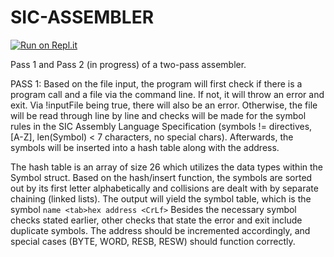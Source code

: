 # SIC-ASSEMBLER

[![Run on Repl.it](https://repl.it/badge/github/jeremiahbaclig/SIC-ASSEMBLER)](https://repl.it/github/jeremiahbaclig/SIC-ASSEMBLER)

Pass 1 and Pass 2 (in progress) of a two-pass assembler.

PASS 1: 	Based on the file input, the program
will first check if there is a program call and a file via the command
line. If not, it will throw an error and exit. Via !inputFile being true,
there will also be an error. Otherwise, the file will be read through line
by line and checks will be made for the symbol rules in the SIC Assembly 
Language Specification (symbols != directives, [A-Z], len(Symbol) < 7 characters, 
no special chars). Afterwards, the symbols will be inserted into a
hash table along with the address. 

The hash table is an array of size 26 which utilizes the data types 
within the Symbol struct. Based on the hash/insert function, the symbols
are sorted out by its first letter alphabetically and collisions are dealt 
with by separate chaining (linked lists). The output will yield the symbol
table, which is the symbol 
```name <tab>hex address <CrLf>``` 
Besides the necessary 
symbol checks stated earlier, other checks that state the error and exit 
include duplicate symbols. The address should be incremented accordingly, and 
special cases (BYTE, WORD, RESB, RESW) should function correctly.
